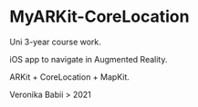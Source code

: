 # MyARKit-CoreLocation

Uni 3-year course work.  

iOS app to navigate in Augmented Reality.  

ARKit + CoreLocation + MapKit.  

Veronika Babii > 2021
